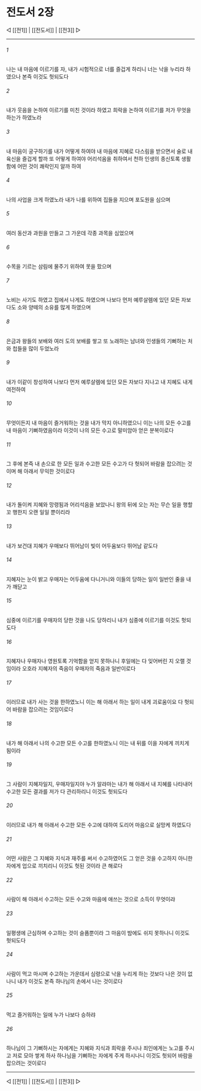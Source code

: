 ﻿# 전도서 2장

◁ [[전1]] | [[전도서]] | [[전3]] ▷
***

###### 1
나는 내 마음에 이르기를 자, 내가 시험적으로 너를 즐겁게 하리니 너는 낙을 누리라 하였으나 본즉 이것도 헛되도다

###### 2
내가 웃음을 논하여 이르기를 미친 것이라 하였고 희락을 논하여 이르기를 저가 무엇을 하는가 하였노라

###### 3
내 마음이 궁구하기를 내가 어떻게 하여야 내 마음에 지혜로 다스림을 받으면서 술로 내 육신을 즐겁게 할까 또 어떻게 하여야 어리석음을 취하여서 천하 인생의 종신토록 생활함에 어떤 것이 쾌락인지 알까 하여

###### 4
나의 사업을 크게 하였노라 내가 나를 위하여 집들을 지으며 포도원을 심으며

###### 5
여러 동산과 과원을 만들고 그 가운데 각종 과목을 심었으며

###### 6
수목을 기르는 삼림에 물주기 위하여 못을 팠으며

###### 7
노비는 사기도 하였고 집에서 나게도 하였으며 나보다 먼저 예루살렘에 있던 모든 자보다도 소와 양떼의 소유를 많게 하였으며

###### 8
은금과 왕들의 보배와 여러 도의 보배를 쌓고 또 노래하는 남녀와 인생들의 기뻐하는 처와 첩들을 많이 두었노라

###### 9
내가 이같이 창성하여 나보다 먼저 예루살렘에 있던 모든 자보다 지나고 내 지혜도 내게 여전하여

###### 10
무엇이든지 내 마음이 즐거워하는 것을 내가 막지 아니하였으니 이는 나의 모든 수고를 내 마음이 기뻐하였음이라 이것이 나의 모든 수고로 말미암아 얻은 분복이로다

###### 11
그 후에 본즉 내 손으로 한 모든 일과 수고한 모든 수고가 다 헛되어 바람을 잡으려는 것이며 해 아래서 무익한 것이로다

###### 12
내가 돌이켜 지혜와 망령됨과 어리석음을 보았나니 왕의 뒤에 오는 자는 무슨 일을 행할꼬 행한지 오랜 일일 뿐이리라

###### 13
내가 보건대 지혜가 우매보다 뛰어남이 빛이 어두움보다 뛰어남 같도다

###### 14
지혜자는 눈이 밝고 우매자는 어두움에 다니거니와 이들의 당하는 일이 일반인 줄을 내가 깨닫고

###### 15
심중에 이르기를 우매자의 당한 것을 나도 당하리니 내가 심중에 이르기를 이것도 헛되도다

###### 16
지혜자나 우매자나 영원토록 기억함을 얻지 못하나니 후일에는 다 잊어버린 지 오랠 것임이라 오호라 지혜자의 죽음이 우매자의 죽음과 일반이로다

###### 17
이러므로 내가 사는 것을 한하였노니 이는 해 아래서 하는 일이 내게 괴로움이요 다 헛되어 바람을 잡으려는 것임이로다

###### 18
내가 해 아래서 나의 수고한 모든 수고를 한하였노니 이는 내 뒤를 이을 자에게 끼치게 됨이라

###### 19
그 사람이 지혜자일지, 우매자일지야 누가 알랴마는 내가 해 아래서 내 지혜를 나타내어 수고한 모든 결과를 저가 다 관리하리니 이것도 헛되도다

###### 20
이러므로 내가 해 아래서 수고한 모든 수고에 대하여 도리어 마음으로 실망케 하였도다

###### 21
어떤 사람은 그 지혜와 지식과 재주를 써서 수고하였어도 그 얻은 것을 수고하지 아니한 자에게 업으로 끼치리니 이것도 헛된 것이라 큰 해로다

###### 22
사람이 해 아래서 수고하는 모든 수고와 마음에 애쓰는 것으로 소득이 무엇이랴

###### 23
일평생에 근심하며 수고하는 것이 슬픔뿐이라 그 마음이 밤에도 쉬지 못하나니 이것도 헛되도다

###### 24
사람이 먹고 마시며 수고하는 가운데서 심령으로 낙을 누리게 하는 것보다 나은 것이 없나니 내가 이것도 본즉 하나님의 손에서 나는 것이로다

###### 25
먹고 즐거워하는 일에 누가 나보다 승하랴

###### 26
하나님이 그 기뻐하시는 자에게는 지혜와 지식과 희락을 주시나 죄인에게는 노고를 주시고 저로 모아 쌓게 하사 하나님을 기뻐하는 자에게 주게 하시나니 이것도 헛되어 바람을 잡으려는 것이로다

***
◁ [[전1]] | [[전도서]] | [[전3]] ▷